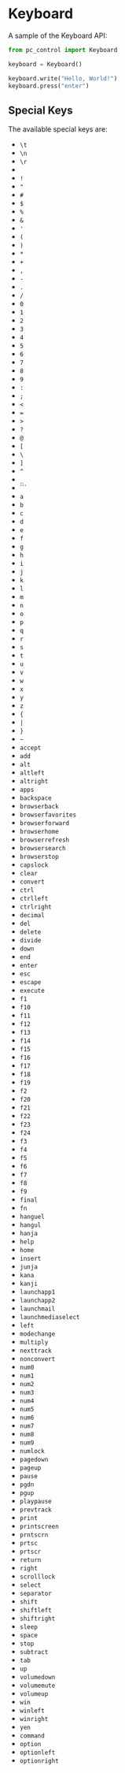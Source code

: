 # Keyboard

A sample of the Keyboard API:

```python
from pc_control import Keyboard

keyboard = Keyboard()

keyboard.write("Hello, World!")
keyboard.press("enter")
```

## Special Keys
The available special keys are:
- `\t`
- `\n`
- `\r`
- ` `
- `!`
- `"`
- `#`
- `$`
- `%`
- `&`
- `'`
- `(`
- `)`
- `*`
- `+`
- `,`
- `-`
- `.`
- `/`
- `0`
- `1`
- `2`
- `3`
- `4`
- `5`
- `6`
- `7`
- `8`
- `9`
- `:`
- `;`
- `<`
- `=`
- `>`
- `?`
- `@`
- `[`
- `\`
- `]`
- `^`
- `_`
- `\``
- `a`
- `b`
- `c`
- `d`
- `e`
- `f`
- `g`
- `h`
- `i`
- `j`
- `k`
- `l`
- `m`
- `n`
- `o`
- `p`
- `q`
- `r`
- `s`
- `t`
- `u`
- `v`
- `w`
- `x`
- `y`
- `z`
- `{`
- `|`
- `}`
- `~`
- `accept`
- `add`
- `alt`
- `altleft`
- `altright`
- `apps`
- `backspace`
- `browserback`
- `browserfavorites`
- `browserforward`
- `browserhome`
- `browserrefresh`
- `browsersearch`
- `browserstop`
- `capslock`
- `clear`
- `convert`
- `ctrl`
- `ctrlleft`
- `ctrlright`
- `decimal`
- `del`
- `delete`
- `divide`
- `down`
- `end`
- `enter`
- `esc`
- `escape`
- `execute`
- `f1`
- `f10`
- `f11`
- `f12`
- `f13`
- `f14`
- `f15`
- `f16`
- `f17`
- `f18`
- `f19`
- `f2`
- `f20`
- `f21`
- `f22`
- `f23`
- `f24`
- `f3`
- `f4`
- `f5`
- `f6`
- `f7`
- `f8`
- `f9`
- `final`
- `fn`
- `hanguel`
- `hangul`
- `hanja`
- `help`
- `home`
- `insert`
- `junja`
- `kana`
- `kanji`
- `launchapp1`
- `launchapp2`
- `launchmail`
- `launchmediaselect`
- `left`
- `modechange`
- `multiply`
- `nexttrack`
- `nonconvert`
- `num0`
- `num1`
- `num2`
- `num3`
- `num4`
- `num5`
- `num6`
- `num7`
- `num8`
- `num9`
- `numlock`
- `pagedown`
- `pageup`
- `pause`
- `pgdn`
- `pgup`
- `playpause`
- `prevtrack`
- `print`
- `printscreen`
- `prntscrn`
- `prtsc`
- `prtscr`
- `return`
- `right`
- `scrolllock`
- `select`
- `separator`
- `shift`
- `shiftleft`
- `shiftright`
- `sleep`
- `space`
- `stop`
- `subtract`
- `tab`
- `up`
- `volumedown`
- `volumemute`
- `volumeup`
- `win`
- `winleft`
- `winright`
- `yen`
- `command`
- `option`
- `optionleft`
- `optionright`